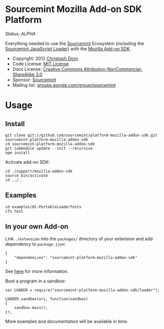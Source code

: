 Sourcemint Mozilla Add-on SDK Platform
======================================

*Status: ALPHA*

Everything needed to use the [Sourcemint](http://sourcemint.com/) Ecosystem
(including the [Sourcemint JavaScript Loader](https://github.com/sourcemint/loader-js)) with the 
[Mozilla Add-on SDK](https://addons.mozilla.org/en-US/developers/docs/sdk/latest/).

  * Copyright: 2012 [Christoph Dorn](http://www.christophdorn.com/)
  * Code License: [MIT License](http://www.opensource.org/licenses/mit-license.php)
  * Docs License: [Creative Commons Attribution-NonCommercial-ShareAlike 3.0](http://creativecommons.org/licenses/by-nc-sa/3.0/)
  * Sponsor: [Sourcemint](http://sourcemint.com/)
  * Mailing list: [groups.google.com/group/sourcemint](http://groups.google.com/group/sourcemint)

Usage
=====

Install
-------

    git clone git://github.com/sourcemint/platform-mozilla-addon-sdk.git sourcemint-platform-mozilla-addon-sdk
    cd sourcemint-platform-mozilla-addon-sdk
    git submodule update --init --recursive
    npm install

Activate add-on SDK:

    cd ./support/mozilla-addon-sdk
    source bin/activate
    cd ../..

Examples
--------

    cd examples/01-PortableLoaderTests
    cfx test

In your own Add-on
------------------

Link `./extension` into the `packages/` directory of your extension and add dependency to `package.json`:

    {
        "dependencies": "sourcemint-platform-mozilla-addon-sdk"
    }

See [here](https://addons.mozilla.org/en-US/developers/docs/sdk/1.4/dev-guide/addon-development/third-party-packages.html) for more information.

Boot a program in a sandbox:

    var LOADER = require("sourcemint-platform-mozilla-addon-sdk/loader");
    
    LOADER.sandbox(uri, function(sandbox)
    {
        sandbox.main();
    });

More examples and documentation will be available in time.
